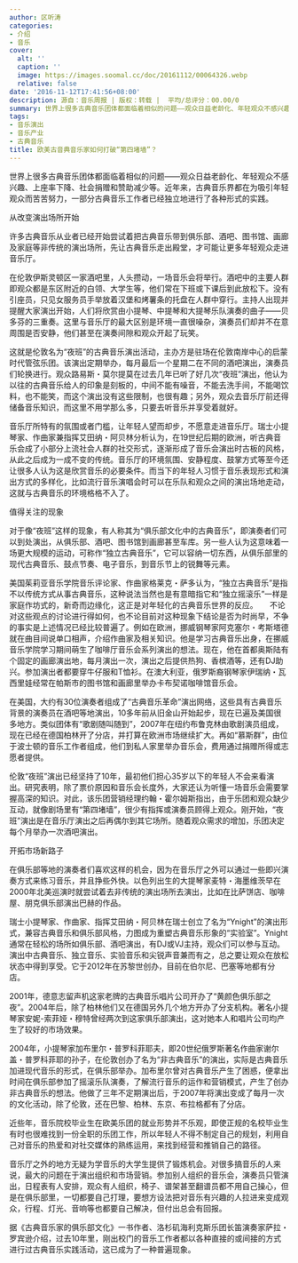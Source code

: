 ```yaml
---
author: 区听涛
categories:
- 介绍
- 音乐
cover:
  alt: ''
  caption: ''
  image: https://images.soomal.cc/doc/20161112/00064326.webp
  relative: false
date: '2016-11-12T17:41:56+08:00'
description: 源自：音乐周报 | 版权：转载 |  平均/总评分：00.00/0
summary: 世界上很多古典音乐团体都面临着相似的问题――观众日益老龄化、年轻观众不感兴趣、上座率下降、社会捐赠和赞助减少等。近年来，古典音乐界都在为吸引年轻观众而苦苦努力，一部分古典音乐工作者已经独立地进行了各种形式的实践。
tags:
- 音乐演出
- 音乐产业
- 古典音乐
title: 欧美古音典音乐家如何打破“第四堵墙”？
---
```


世界上很多古典音乐团体都面临着相似的问题――观众日益老龄化、年轻观众不感兴趣、上座率下降、社会捐赠和赞助减少等。近年来，古典音乐界都在为吸引年轻观众而苦苦努力，一部分古典音乐工作者已经独立地进行了各种形式的实践。

从改变演出场所开始

许多古典音乐从业者已经开始尝试着把古典音乐带到俱乐部、酒吧、图书馆、画廊及家庭等非传统的演出场所，先让古典音乐走出殿堂，才可能让更多年轻观众走进音乐厅。

在伦敦伊斯灵顿区一家酒吧里，人头攒动，一场音乐会将举行。酒吧中的主要人群即观众都是东区附近的白领、大学生等，他们常在下班或下课后到此放松下。没有引座员，只见女服务员手举放着汉堡和烤薯条的托盘在人群中穿行。主持人出现并提醒大家演出开始，人们将欣赏由小提琴、中提琴和大提琴乐队演奏的曲子――贝多芬的三重奏。这里与音乐厅的最大区别是环境一直很噪杂，演奏员们却并不在意周围是否安静，他们甚至在演奏间隙和观众开起了玩笑。

这就是伦敦名为“夜班”的古典音乐演出活动，主办方是驻场在伦敦南岸中心的启蒙时代管弦乐团。该演出定期举办，每月最后一个星期二在不同的酒吧演出，演奏员们轮换进行。观众路易斯・莫尔提莫在过去几年已听了好几次“夜班”演出，他认为以往的古典音乐给人的印象是刻板的，中间不能有噪音，不能去洗手间，不能喝饮料，也不能笑，而这个演出没有这些限制，也很有趣；另外，观众去音乐厅前还得储备音乐知识，而这里不用学那么多，只要去听音乐并享受着就好。

音乐厅所特有的氛围或者门槛，让年轻人望而却步，不愿意走进音乐厅。瑞士小提琴家、作曲家兼指挥艾田纳・阿贝林分析认为，在19世纪后期的欧洲，听古典音乐会成了小部分上流社会人群的社交形式，逐渐形成了音乐会演出时古板的风格，从此之后成为一成不变的传统。音乐厅的环境氛围、安静程度、鼓掌方式等至今还让很多人认为这是欣赏音乐的必要条件。而当下的年轻人习惯于音乐表现形式和演出方式的多样化，比如流行音乐演唱会时可以在乐队和观众之间的演出场地走动，这就与古典音乐的环境格格不入了。

值得关注的现象

对于像“夜班”这样的现象，有人称其为“俱乐部文化中的古典音乐”，即演奏者们可以到处演出，从俱乐部、酒吧、图书馆到画廊甚至车库。另一些人认为这意味着一场更大规模的运动，可称作“独立古典音乐”，它可以容纳一切东西，从俱乐部里的现代古典音乐、鼓点节奏、电子音乐，到音乐节上的锐舞等元素。

美国茱莉亚音乐学院音乐评论家、作曲家格莱克・萨多认为，“独立古典音乐”是指不以传统方式从事古典音乐，这种说法当然也是有意暗指它和“独立摇滚乐”一样是家庭作坊式的，新奇而边缘化，这正是对年轻化的古典音乐世界的反应。
　
不论对这些观点的讨论进行得如何，也不论目前对这种现象下结论是否为时尚早，不争的事实是上述情况已经比较普遍了。例如在欧洲，挪威钢琴家阿克塞尔・考斯塔德就在曲目间说单口相声，介绍作曲家及相关知识。他是学习古典音乐出身，在挪威音乐学院学习期间萌生了咖啡厅音乐会系列演出的想法。现在，他在首都奥斯陆有个固定的画廊演出地，每月演出一次，演出之后提供热狗、香槟酒等，还有DJ助兴。参加演出者都要穿牛仔服和T恤衫。在澳大利亚，俄罗斯裔钢琴家伊瑞纳・瓦西里娃经常在帕斯市的图书馆和画廊里举办卡布契诺咖啡馆音乐会。

在美国，大约有30位演奏者组成了“古典音乐革命”演出网络，这些具有古典音乐背景的演奏员在酒吧等地演出，10多年前从旧金山开始起步，现在已遍及美国很多地方。类似团体有“歌剧随叫随到”，2007年在纽约布鲁克林由歌剧演员组成，现在已经在德国柏林开了分店，并打算在欧洲市场继续扩大。再如“慕斯群”，由位于波士顿的音乐工作者组成，他们到私人家里举办音乐会，费用通过捐赠所得或志愿者提供。

伦敦“夜班”演出已经坚持了10年，最初他们担心35岁以下的年轻人不会来看演出。研究表明，除了票价原因和音乐会长度外，大家还认为听懂一场音乐会需要掌握高深的知识。对此，该乐团营销经理约翰・霍尔姆斯指出，由于乐团和观众缺少互动，就像剧场里有“第四堵墙”，很少有指挥或演奏员顾得上观众。刚开始，“夜班”演出是在音乐厅演出之后再偶尔到其它场所。随着观众需求的增加，乐团决定每个月举办一次酒吧演出。

开拓市场新路子

在俱乐部等地的演奏者们喜欢这样的机会，因为在音乐厅之外可以通过一些即兴演奏方式来练习音乐，并且挣些外快。以色列出生的大提琴家麦特・海墨维茨早在2000年北美巡演时就尝试着去非传统的演出场所去演出，比如在比萨饼店、咖啡屋、朋克俱乐部演出巴赫的作品。

瑞士小提琴家、作曲家、指挥艾田纳・阿贝林在瑞士创立了名为“Ynight”的演出形式，兼容古典音乐和俱乐部风格，力图成为重塑古典音乐形象的“实验室”。Ynight通常在轻松的场所如俱乐部、酒吧演出，有DJ或VJ主持，观众们可以参与互动。演出中古典音乐、独立音乐、实验音乐和尖锐声音兼而有之，总之要让观众在放松状态中得到享受。它于2012年在苏黎世创办，目前在伯尔尼、巴塞等地都有分店。

2001年，德意志留声机这家老牌的古典音乐唱片公司开办了“黄颜色俱乐部之夜”。2004年后，除了柏林他们又在德国另外几个地方开办了分支机构。著名小提琴家安妮-索菲娅・穆特曾经两次到这家俱乐部演出，这对她本人和唱片公司均产生了较好的市场效果。

2004年，小提琴家加布里尔・普罗科菲耶夫，即20世纪俄罗斯著名作曲家谢尔盖・普罗科菲耶的孙子，在伦敦创办了名为“非古典音乐”的演出，实际是古典音乐加进现代音乐的形式，在俱乐部举办。加布里尔曾对古典音乐产生了困惑，便拿出时间在俱乐部参加了摇滚乐队演奏，了解流行音乐的运作和营销模式，产生了创办非古典音乐的想法。他做了三年不定期演出后，于2007年将演出变成了每月一次的文化活动，除了伦敦，还在巴黎、柏林、东京、布拉格都有了分店。

近些年，音乐院校毕业生在欧美乐团的就业形势并不乐观，即使正规的名校毕业生有时也很难找到一份全职的乐团工作，所以年轻人不得不制定自己的规划，利用自己对音乐的热爱和对社交媒体的熟练运用，来找到经营和推销自己的路径。

音乐厅之外的地方无疑为学音乐的大学生提供了锻炼机会。对很多搞音乐的人来说，最大的问题在于演出组织和市场营销。参加别人组织的音乐会，演奏员只管演出，日程表有人安排，观众有人组织，椅子、谱架甚至翻谱员都不用自己操心，但是在俱乐部里，一切都要自己打理，要想方设法把对音乐有兴趣的人拉进来变成观众，行程、灯光、音响等也都要自己解决，但付出总会有回报。

据《古典音乐家的俱乐部文化》一书作者、洛杉矶海利克斯乐团长笛演奏家萨拉・罗宾逊介绍，过去10年里，刚出校门的音乐工作者都以各种直接的或间接的方式进行过古典音乐实践活动，这已成为了一种普遍现象。